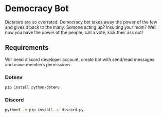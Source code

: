 # Democracy Bot

Dictators are so overrated. Democracy bot takes away the power of the few and gives it back to the many. Somone acting up? Insulting your mom? 
Well now you have the power of the people, call a vote, kick their ass out!

## Requirements 
Will need discord developer account, create bot with send/read messages and move members permissions.

### Dotenv
```sh
pip install python-dotenv
```

### Discord
```sh
python3 -m pip install -U discord.py
```
